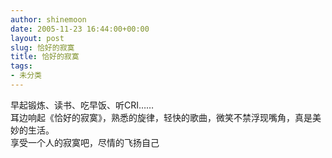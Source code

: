 ```yaml
---
author: shinemoon
date: 2005-11-23 16:44:00+00:00
layout: post
slug: 恰好的寂寞
title: 恰好的寂寞
tags:
- 未分类
---
```


早起锻炼、读书、吃早饭、听CRI……  
耳边响起《恰好的寂寞》，熟悉的旋律，轻快的歌曲，微笑不禁浮现嘴角，真是美妙的生活。  
享受一个人的寂寞吧，尽情的飞扬自己
